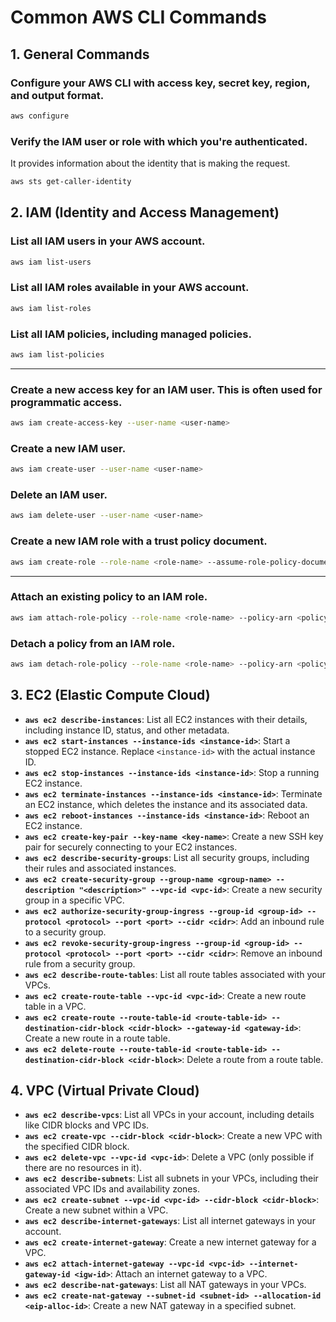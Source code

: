 # Common AWS CLI Commands

## 1. **General Commands**

### **Configure your AWS CLI with access key, secret key, region, and output format.**

```bash
aws configure
```

### **Verify the IAM user or role with which you're authenticated.**

It provides information about the identity that is making the request.

```bash
aws sts get-caller-identity
```

## 2. **IAM (Identity and Access Management)**

### **List all IAM users in your AWS account.**

```bash
aws iam list-users
```

### **List all IAM roles available in your AWS account.**

```bash
aws iam list-roles
```

### **List all IAM policies, including managed policies.**

```bash
aws iam list-policies
```

---

### **Create a new access key for an IAM user. This is often used for programmatic access.**

```bash
aws iam create-access-key --user-name <user-name>
```

### **Create a new IAM user.**

```bash
aws iam create-user --user-name <user-name>
```

### **Delete an IAM user.**

```bash
aws iam delete-user --user-name <user-name>
```

### **Create a new IAM role with a trust policy document.**

```bash
aws iam create-role --role-name <role-name> --assume-role-policy-document file://<policy-file>.json
```

---

### **Attach an existing policy to an IAM role.**

```bash
aws iam attach-role-policy --role-name <role-name> --policy-arn <policy-arn>
```

### **Detach a policy from an IAM role.**

```bash
aws iam detach-role-policy --role-name <role-name> --policy-arn <policy-arn>
```

## 3. **EC2 (Elastic Compute Cloud)**

- **`aws ec2 describe-instances`**: List all EC2 instances with their details, including instance ID, status, and other metadata.
- **`aws ec2 start-instances --instance-ids <instance-id>`**: Start a stopped EC2 instance. Replace `<instance-id>` with the actual instance ID.
- **`aws ec2 stop-instances --instance-ids <instance-id>`**: Stop a running EC2 instance.
- **`aws ec2 terminate-instances --instance-ids <instance-id>`**: Terminate an EC2 instance, which deletes the instance and its associated data.
- **`aws ec2 reboot-instances --instance-ids <instance-id>`**: Reboot an EC2 instance.
- **`aws ec2 create-key-pair --key-name <key-name>`**: Create a new SSH key pair for securely connecting to your EC2 instances.
- **`aws ec2 describe-security-groups`**: List all security groups, including their rules and associated instances.
- **`aws ec2 create-security-group --group-name <group-name> --description "<description>" --vpc-id <vpc-id>`**: Create a new security group in a specific VPC.
- **`aws ec2 authorize-security-group-ingress --group-id <group-id> --protocol <protocol> --port <port> --cidr <cidr>`**: Add an inbound rule to a security group.
- **`aws ec2 revoke-security-group-ingress --group-id <group-id> --protocol <protocol> --port <port> --cidr <cidr>`**: Remove an inbound rule from a security group.
- **`aws ec2 describe-route-tables`**: List all route tables associated with your VPCs.
- **`aws ec2 create-route-table --vpc-id <vpc-id>`**: Create a new route table in a VPC.
- **`aws ec2 create-route --route-table-id <route-table-id> --destination-cidr-block <cidr-block> --gateway-id <gateway-id>`**: Create a new route in a route table.
- **`aws ec2 delete-route --route-table-id <route-table-id> --destination-cidr-block <cidr-block>`**: Delete a route from a route table.

## 4. **VPC (Virtual Private Cloud)**

- **`aws ec2 describe-vpcs`**: List all VPCs in your account, including details like CIDR blocks and VPC IDs.
- **`aws ec2 create-vpc --cidr-block <cidr-block>`**: Create a new VPC with the specified CIDR block.
- **`aws ec2 delete-vpc --vpc-id <vpc-id>`**: Delete a VPC (only possible if there are no resources in it).
- **`aws ec2 describe-subnets`**: List all subnets in your VPCs, including their associated VPC IDs and availability zones.
- **`aws ec2 create-subnet --vpc-id <vpc-id> --cidr-block <cidr-block>`**: Create a new subnet within a VPC.
- **`aws ec2 describe-internet-gateways`**: List all internet gateways in your account.
- **`aws ec2 create-internet-gateway`**: Create a new internet gateway for a VPC.
- **`aws ec2 attach-internet-gateway --vpc-id <vpc-id> --internet-gateway-id <igw-id>`**: Attach an internet gateway to a VPC.
- **`aws ec2 describe-nat-gateways`**: List all NAT gateways in your VPCs.
- **`aws ec2 create-nat-gateway --subnet-id <subnet-id> --allocation-id <eip-alloc-id>`**: Create a new NAT gateway in a specified subnet.
